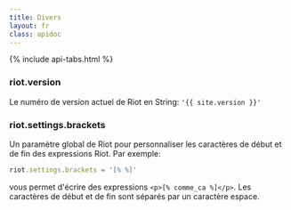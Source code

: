 ```yaml
---
title: Divers
layout: fr
class: apidoc
---
```


{% include api-tabs.html %}


### <a name="version"></a> riot.version

Le numéro de version actuel de Riot en String: `'{{ site.version }}'`


### <a name="brackets"></a> riot.settings.brackets

Un paramètre global de Riot pour personnaliser les caractères de début et de fin des expressions Riot. Par exemple:


``` js
riot.settings.brackets = '[% %]'
```

vous permet d'écrire des expressions `<p>[% comme_ca %]</p>`. Les caractères de début et de fin sont séparés par un caractère espace.
